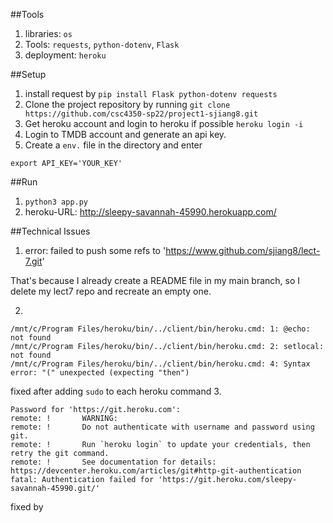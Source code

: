##Tools
1. libraries: `os`
2. Tools: `requests`, `python-dotenv`, `Flask`
3. deployment: `heroku`

##Setup
1. install request by `pip install Flask python-dotenv requests`
2. Clone the project repository by running `git clone https://github.com/csc4350-sp22/project1-sjiang8.git `
3. Get heroku account and login to heroku if possible `heroku login -i`
4. Login to TMDB account and generate an api key.
5. Create a `env.` file in the directory and enter
```
export API_KEY='YOUR_KEY'

```

##Run
1. `python3 app.py`
2. heroku-URL: http://sleepy-savannah-45990.herokuapp.com/


##Technical Issues
1. error: failed to push some refs to 'https://www.github.com/sjiang8/lect-7.git'

That's because I already create a README file in my main branch, so I delete my lect7 repo and recreate an empty one.

2. 
```
/mnt/c/Program Files/heroku/bin/../client/bin/heroku.cmd: 1: @echo: not found
/mnt/c/Program Files/heroku/bin/../client/bin/heroku.cmd: 2: setlocal: not found
/mnt/c/Program Files/heroku/bin/../client/bin/heroku.cmd: 4: Syntax error: "(" unexpected (expecting "then")

```
fixed after adding `sudo` to each heroku command
3. 
```
Password for 'https://git.heroku.com':
remote: !       WARNING:
remote: !       Do not authenticate with username and password using git.
remote: !       Run `heroku login` to update your credentials, then retry the git command.
remote: !       See documentation for details: https://devcenter.heroku.com/articles/git#http-git-authentication
fatal: Authentication failed for 'https://git.heroku.com/sleepy-savannah-45990.git/'
```
fixed by 




